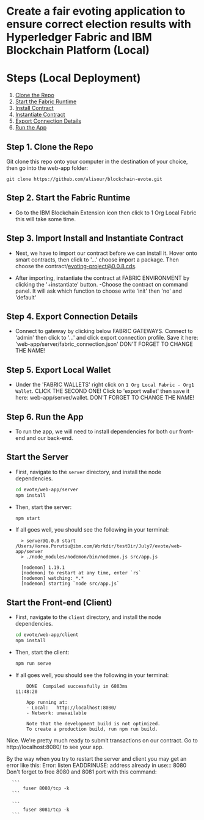 # Create a fair evoting application to ensure correct election results with Hyperledger Fabric and IBM Blockchain Platform (Local)

# Steps (Local Deployment)

1. [Clone the Repo](#step-1-clone-the-repo)
2. [Start the Fabric Runtime](#step-2-start-the-fabric-runtime)
3. [Install Contract](#step-3-install-contract)
4. [Instantiate Contract](#step-4-Instantiate-contract)
5. [Export Connection Details](#step-5-export-connection-details)
6. [Run the App](#step-5-run-the-app)

## Step 1. Clone the Repo

Git clone this repo onto your computer in the destination of your choice, then go into the web-app folder:
```
git clone https://github.com/alisour/blockchain-evote.git
```
## Step 2. Start the Fabric Runtime

- Go to the IBM Blockchain Extension icon then click to 1 Org Local Fabric
  this will take some time.
  
## Step 3. Import Install and Instantiate Contract
  
 - Next, we have to import our contract before we can install it. 
    Hover onto smart contracts, then click to '...' choose import a package.
      Then choose the contract/evoting-project@0.0.8.cds.
      
 - After importing, instantiate the contract at FABRIC ENVIRONMENT by clicking the '+instantiate' button.
    -Choose the contract on command panel. It will ask which function to choose write 'init' then 'no' and 'default'

## Step 4. Export Connection Details

 - Connect to gateway by clicking below FABRIC GATEWAYS.
    Connect to 'admin' then click to '...' and click export connection profile.
      Save it here: 'web-app/server/fabric_connection.json' DON'T FORGET TO CHANGE THE NAME!
      
## Step 5. Export Local Wallet

 - Under the 'FABRIC WALLETS' right click on `1 Org Local Fabric - Org1 Wallet`. CLICK THE SECOND ONE!
    Click to 'export wallet' then save it here: web-app/server/wallet. DON'T FORGET TO CHANGE THE NAME!
  

## Step 6. Run the App

 - To run the app, we will need to install dependencies for both our front-end and our back-end. 
 
## Start the Server

  - First, navigate to the `server` directory, and install the node dependencies.
    ```bash
    cd evote/web-app/server
    npm install
    ```
  - Then, start the server: 
    ```bash
    npm start
    ```
  - If all goes well, you should see the following in your terminal:
    ```
      > server@1.0.0 start /Users/Horea.Porutiu@ibm.com/Workdir/testDir/July7/evote/web-app/server
      > ./node_modules/nodemon/bin/nodemon.js src/app.js

      [nodemon] 1.19.1
      [nodemon] to restart at any time, enter `rs`
      [nodemon] watching: *.*
      [nodemon] starting `node src/app.js`  
    ```

## Start the Front-end (Client)

- First, navigate to the `client` directory, and install the node dependencies.
  ```bash
  cd evote/web-app/client
  npm install
  ```
- Then, start the client: 
  ```bash
  npm run serve
  ```
- If all goes well, you should see the following in your terminal:
  ```
      DONE  Compiled successfully in 6803ms                                                                                             11:48:20

      App running at:
      - Local:   http://localhost:8080/ 
      - Network: unavailable

      Note that the development build is not optimized.
      To create a production build, run npm run build. 
  ```

 Nice. We're pretty much ready to submit transactions on our contract. Go to http://localhost:8080/ 
 to see your app.
 
 By the way when you try to restart the server and client you may get an error like this:
  Error: listen EADDRINUSE: address already in use::: 8080
    Don't forget to free 8080 and 8081 port with this command:
    
      ```
          fuser 8080/tcp -k
      ```
      
      ```
          fuser 8081/tcp -k
      ```
